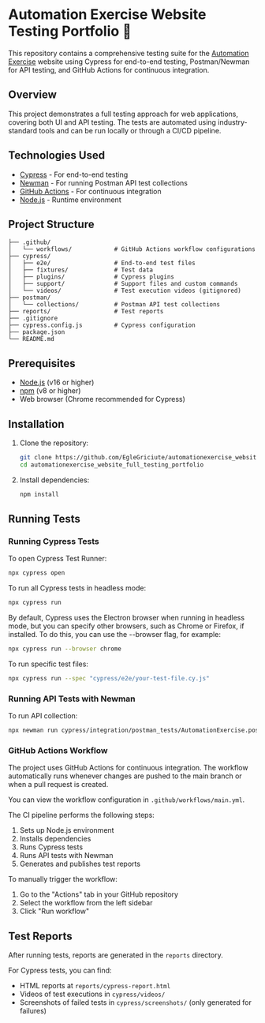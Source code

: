 # Automation Exercise Website Testing Portfolio 🧩

This repository contains a comprehensive testing suite for the [Automation Exercise](https://automationexercise.com/) website using Cypress for end-to-end testing, Postman/Newman for API testing, and GitHub Actions for continuous integration.


## Overview

This project demonstrates a full testing approach for web applications, covering both UI and API testing. The tests are automated using industry-standard tools and can be run locally or through a CI/CD pipeline.

## Technologies Used

- [Cypress](https://www.cypress.io/) - For end-to-end testing
- [Newman](https://github.com/postmanlabs/newman) - For running Postman API test collections
- [GitHub Actions](https://github.com/features/actions) - For continuous integration
- [Node.js](https://nodejs.org/) - Runtime environment

## Project Structure

```
├── .github/
│   └── workflows/            # GitHub Actions workflow configurations
├── cypress/
│   ├── e2e/                  # End-to-end test files
│   ├── fixtures/             # Test data
│   ├── plugins/              # Cypress plugins
│   ├── support/              # Support files and custom commands
│   └── videos/               # Test execution videos (gitignored)
├── postman/
│   └── collections/          # Postman API test collections
├── reports/                  # Test reports
├── .gitignore
├── cypress.config.js         # Cypress configuration
├── package.json
└── README.md
```

## Prerequisites

- [Node.js](https://nodejs.org/) (v16 or higher)
- [npm](https://www.npmjs.com/) (v8 or higher)
- Web browser (Chrome recommended for Cypress)

## Installation

1. Clone the repository:
   ```bash
   git clone https://github.com/EgleGriciute/automationexercise_website_full_testing_portfolio.git
   cd automationexercise_website_full_testing_portfolio
   ```

2. Install dependencies:
   ```bash
   npm install
   ```

## Running Tests

### Running Cypress Tests

To open Cypress Test Runner:

```bash
npx cypress open

```

To run all Cypress tests in headless mode:

```bash
npx cypress run

```

By default, Cypress uses the Electron browser when running in headless mode, but you can specify other browsers, such as Chrome or Firefox, if installed. To do this, you can use the --browser flag, for example:

```bash
npx cypress run --browser chrome

```

To run specific test files:

```bash
npx cypress run --spec "cypress/e2e/your-test-file.cy.js"

```

### Running API Tests with Newman

To run API collection:

```bash
npx newman run cypress/integration/postman_tests/AutomationExercise.postman_collection.json

```

### GitHub Actions Workflow

The project uses GitHub Actions for continuous integration. The workflow automatically runs whenever changes are pushed to the main branch or when a pull request is created.

You can view the workflow configuration in `.github/workflows/main.yml`.

The CI pipeline performs the following steps:
1. Sets up Node.js environment
2. Installs dependencies
3. Runs Cypress tests
4. Runs API tests with Newman
5. Generates and publishes test reports

To manually trigger the workflow:
1. Go to the "Actions" tab in your GitHub repository
2. Select the workflow from the left sidebar
3. Click "Run workflow"

## Test Reports

After running tests, reports are generated in the `reports` directory. 

For Cypress tests, you can find:
- HTML reports at `reports/cypress-report.html`
- Videos of test executions in `cypress/videos/`
- Screenshots of failed tests in `cypress/screenshots/` (only generated for failures)
